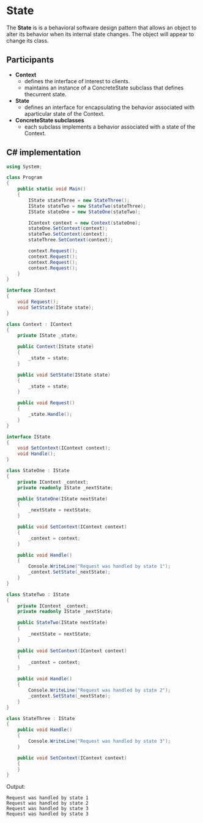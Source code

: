 # State

The **State** is is a behavioral software design pattern that allows an object to alter its behavior when its internal state changes. The object will appear to change its class.

## Participants

* **Context**
  * defines the interface of interest to clients.
  * maintains an instance of a ConcreteState subclass that defines thecurrent state.
* **State**
  * defines an interface for encapsulating the behavior associated with aparticular state of the Context.
* **ConcreteState subclasses**
  * each subclass implements a behavior associated with a state of the Context.

## C# implementation

```csharp
using System;

class Program
{
    public static void Main()
    {
        IState stateThree = new StateThree();
        IState stateTwo = new StateTwo(stateThree);
        IState stateOne = new StateOne(stateTwo);

        IContext context = new Context(stateOne);
        stateOne.SetContext(context);
        stateTwo.SetContext(context);
        stateThree.SetContext(context);

        context.Request();
        context.Request();
        context.Request();
        context.Request();
    }
}

interface IContext
{
    void Request();
    void SetState(IState state);
}

class Context : IContext
{
    private IState _state;

    public Context(IState state)
    {
        _state = state;
    }

    public void SetState(IState state)
    {
        _state = state;
    }

    public void Request()
    {
        _state.Handle();
    }
}

interface IState
{
    void SetContext(IContext context);
    void Handle();
}

class StateOne : IState
{
    private IContext _context;
    private readonly IState _nextState;

    public StateOne(IState nextState)
    {
        _nextState = nextState;
    }

    public void SetContext(IContext context)
    {
        _context = context;
    }

    public void Handle()
    {
        Console.WriteLine("Request was handled by state 1");
        _context.SetState(_nextState);
    }
}

class StateTwo : IState
{
    private IContext _context;
    private readonly IState _nextState;

    public StateTwo(IState nextState)
    {
        _nextState = nextState;
    }

    public void SetContext(IContext context)
    {
        _context = context;
    }

    public void Handle()
    {
        Console.WriteLine("Request was handled by state 2");
        _context.SetState(_nextState);
    }
}

class StateThree : IState
{
    public void Handle()
    {
        Console.WriteLine("Request was handled by state 3");
    }

    public void SetContext(IContext context)
    {
    }
}
```

Output:

```output
Request was handled by state 1
Request was handled by state 2
Request was handled by state 3
Request was handled by state 3
```
